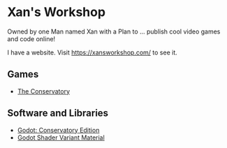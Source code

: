 # Xan's Workshop

Owned by one Man named Xan with a Plan to ... publish cool video games and code online!

I have a website. Visit https://xansworkshop.com/ to see it.

## Games

- [The Conservatory](https://xansworkshop.com/conservatory)

## Software and Libraries

- [Godot: Conservatory Edition](https://github.com/XansWorkshop/conservatory-godot)
- [Godot Shader Variant Material](https://github.com/XansWorkshop/Godot-Variant-Shaders/)

<!--

**Here are some ideas to get you started:**

🙋‍♀️ A short introduction - what is your organization all about?
🌈 Contribution guidelines - how can the community get involved?
👩‍💻 Useful resources - where can the community find your docs? Is there anything else the community should know?
🍿 Fun facts - what does your team eat for breakfast?
🧙 Remember, you can do mighty things with the power of [Markdown](https://docs.github.com/github/writing-on-github/getting-started-with-writing-and-formatting-on-github/basic-writing-and-formatting-syntax)
-->
